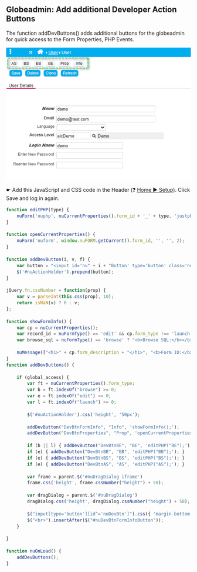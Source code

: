 ## Globeadmin: Add additional Developer Action Buttons

The function addDevButtons() adds additional buttons for the globeadmin for quick access to the Form Properties, PHP Events. 

<p align="left">
  <img src="screenshots/globeadmin_dev_buttons2.png">
</p>


☛  Add this JavaScript and CSS code in the Header (❓ [Home ► Setup](/common/setup_header.gif)). Click Save and log in again.

```javascript
function editPHP(type) {
    nuForm('nuphp', nuCurrentProperties().form_id + '_' + type, 'justphp', '', 2);
}

function openCurrentProperties() {
    nuForm('nuform', window.nuFORM.getCurrent().form_id, '', '', 2);
}

function addDevButton(i, v, f) {
    var button = "<input id='nu" + i + "Button' type='button' class='nuActionButton' value='" + nuTranslate(v) + "' onclick='" + f + "'>";
    $('#nuActionHolder').prepend(button);
}

jQuery.fn.cssNumber = function(prop) {
    var v = parseInt(this.css(prop), 10);
    return isNaN(v) ? 0 : v;
};

function showFormInfo() {
    var cp = nuCurrentProperties();
    var record_id = nuFormType() == 'edit' && cp.form_type !== 'launch' ? "<b>Record ID:</b> " + cp.record_id : '';
    var browse_sql = nuFormType() == 'browse' ? "<b>Browse SQL:</b></br> " + cp.browse_sql : '';

    nuMessage(["<h1>" + cp.form_description + "</h1>", "<b>Form ID:</b> " + cp.form_id, "<b>Form Code:</b> " + cp.form_code, record_id, browse_sql]);
}
function addDevButtons() {

    if (global_access) {
        var ft = nuCurrentProperties().form_type;
        var b = ft.indexOf("browse") >= 0;
        var e = ft.indexOf("edit") >= 0;
        var l = ft.indexOf("launch") >= 0;

        $('#nuActionHolder').css('height', '50px');
        
        addDevButton("DevBtnFormInfo", "Info", 'showFormInfo();');
        addDevButton("DevBtnProperties", "Prop", 'openCurrentProperties();');
               
        if (b || l) { addDevButton("DevBtnBE", "BE", 'editPHP("BE");'); }
        if (e) { addDevButton("DevBtnBB", "BB", 'editPHP("BB");'); }
        if (e) { addDevButton("DevBtnBS", "BS", 'editPHP("BS");'); }
        if (e) { addDevButton("DevBtnAS", "AS", 'editPHP("AS");'); }

        var frame = parent.$('#nuDragDialog iframe')
        frame.css('height', frame.cssNumber("height") + 50);

        var dragDialog = parent.$('#nuDragDialog')
        dragDialog.css('height', dragDialog.cssNumber("height") + 50);

        $("input[type='button'][id^='nuDevBtn']").css({ 'margin-bottom': '10px', 'background-color': '#f6f6f6', 'background-image': 'none', 'color': 'black', 'border-color': '#9fa5a9', 'text-shadow': 'none' });
        $("<br>").insertAfter($("#nuDevBtnFormInfoButton"));
    }

}

function nuOnLoad() {
    addDevButtons();
}
```


